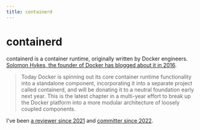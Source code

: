 ```yaml
---
title: containerd
---
```

# containerd

containerd is a container runtime, originally written by Docker engineers.
[Solomon Hykes, the founder of Docker has blogged about it in 2016](https://www.docker.com/blog/introducing-containerd/).

> Today Docker is spinning out its core container runtime functionality into a standalone component,
> incorporating it into a separate project called containerd, and will be donating it to
> a neutral foundation early next year. This is the latest chapter in a multi-year effort to break up
> the Docker platform into a more modular architecture of loosely coupled components.


I've been [a reviewer since 2021](https://github.com/containerd/project/pull/62) and
[committer since 2022](https://github.com/containerd/project/pull/84).
